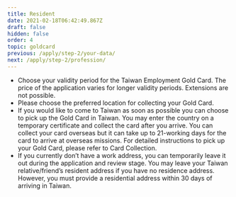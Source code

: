 ```yaml
---
title: Resident
date: 2021-02-18T06:42:49.867Z
draft: false
hidden: false
order: 4
topic: goldcard
previous: /apply/step-2/your-data/
next: /apply/step-2/profession/
---
```

* Choose your validity period for the Taiwan Employment Gold Card. The price of the application varies for longer validity periods. Extensions are not possible.
* Please choose the preferred location for collecting your Gold Card.
* If you would like to come to Taiwan as soon as possible you can choose to pick up the Gold Card in Taiwan. You may enter the country on a temporary certificate and collect the card after you arrive. You can collect your card overseas but it can take up to 21-working days for the card to arrive at overseas missions. For detailed instructions to pick up your Gold Card, please refer to Card Collection.
* If you currently don’t have a work address, you can temporarily leave it out during the application and review stage. You may leave your Taiwan relative/friend’s resident address if you have no residence address. However, you must provide a residential address within 30 days of arriving in Taiwan.